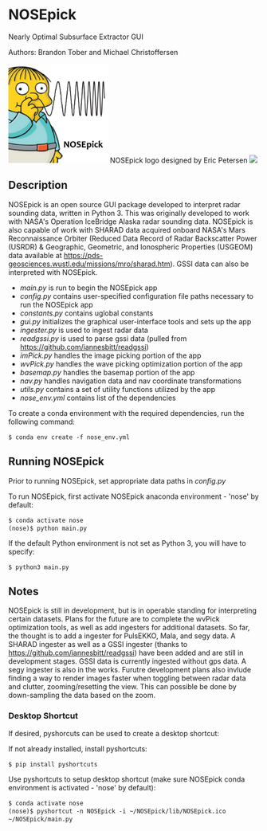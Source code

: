 # NOSEpick
Nearly Optimal Subsurface Extractor GUI

Authors: Brandon Tober and Michael Christoffersen

<img src="lib/NOSEpick.png" height="200">
NOSEpick logo designed by Eric Petersen

<img src="lib/NOSEpick_demo.gif" height="200">


## Description
NOSEpick is an open source GUI package developed to interpret radar sounding data, written in Python 3. This was originally developed to work with NASA's Operation IceBridge Alaska radar sounding data. NOSEpick is also capable of work with SHARAD data acquired onboard NASA's Mars Reconnaissance Orbiter (Reduced Data Record of Radar Backscatter Power (USRDR) & Geographic, Geometric, and Ionospheric Properties (USGEOM) data available at https://pds-geosciences.wustl.edu/missions/mro/sharad.htm). GSSI data can also be interpreted with NOSEpick.

- *main.py* is run to begin the NOSEpick app
- *config.py* contains user-specified configuration file paths necessary to run the NOSEpick app
- *constants.py* contains uglobal constants
- *gui.py* initializes the graphical user-interface tools and sets up the app
- *ingester.py* is used to ingest radar data
- *readgssi.py* is used to parse gssi data (pulled from https://github.com/iannesbitt/readgssi)
- *imPick.py* handles the image picking portion of the app
- *wvPick.py* handles the wave picking optimization portion of the app
- *basemap.py* handles the basemap portion of the app
- *nav.py* handles navigation data and nav coordinate transformations
- *utils.py* contains a set of utility functions utilized by the app
- *nose_env.yml* contains list of the dependencies

To create a conda environment with the required dependencies, run the following command:
```
$ conda env create -f nose_env.yml
```
    
## Running NOSEpick
Prior to running NOSEpick, set appropriate data paths in *config.py*

To run NOSEpick, first activate NOSEpick anaconda environment - 'nose' by default:
```
$ conda activate nose
(nose)$ python main.py
```

If the default Python environment is not set as Python 3, you will have to specify:
```
$ python3 main.py
```

## Notes
NOSEpick is still in development, but is in operable standing for interpreting certain datasets. 
Plans for the future are to complete the wvPick optimization tools, as well as add ingesters for additional datasets. So far, the thought is to add a ingester for PulsEKKO, Mala, and segy data. A SHARAD ingester as well as a GSSI ingester (thanks to https://github.com/iannesbitt/readgssi) have been added and are still in development stages. GSSI data is currently ingested without gps data. A segy ingester is also in the works.
Furutre development plans also invlude finding a way to render images faster when toggling between radar data and clutter, zooming/resetting the view. This can possible be done by down-sampling the data based on the zoom.

### Desktop Shortcut
If desired, pyshorcuts can be used to create a desktop shortcut:

If not already installed, install pyshortcuts:
```
$ pip install pyshortcuts
```

Use pyshortcuts to setup desktop shortcut (make sure NOSEpick conda environment is activated - 'nose' by default):
```
$ conda activate nose
(nose)$ pyshortcut -n NOSEpick -i ~/NOSEpick/lib/NOSEpick.ico ~/NOSEpick/main.py
```
